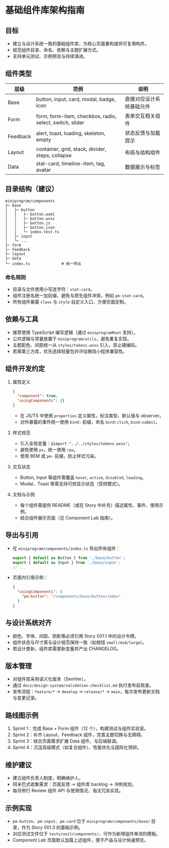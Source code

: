 ﻿# 基础组件库架构指南

## 目标
- 建立与设计系统一致的基础组件库，为核心页面重构提供可复用构件。
- 规范组件目录、命名、依赖与主题扩展方式。
- 支持单元测试、示例预览与持续演进。

## 组件类型
| 层级 | 范例 | 说明 |
|------|------|------|
| Base | button, input, card, modal, badge, icon | 直接对应设计系统基础元件 |
| Form | form, form-item, checkbox, radio, select, switch, slider | 表单交互相关组件 |
| Feedback | alert, toast, loading, skeleton, empty | 状态反馈与加载提示 |
| Layout | container, grid, stack, divider, steps, collapse | 布局与结构组件 |
| Data | stat-card, timeline-item, tag, avatar | 数据展示与标签 |

## 目录结构（建议）
```
miniprogram/components
├─ base
│   ├─ button
│   │   ├─ button.wxml
│   │   ├─ button.wxss
│   │   ├─ button.js
│   │   ├─ button.json
│   │   └─ index.test.ts
│   ├─ input
│   └─ ...
├─ form
├─ feedback
├─ layout
├─ data
└─ index.ts              # 统一导出
```

### 命名规则
- 目录与文件使用小写连字符：`stat-card`。
- 组件注册名统一加前缀，避免与原生组件冲突，例如 `pm-stat-card`。
- 所有组件暴露 `class` 与 `style` 自定义入口，方便页面定制。

## 依赖与工具
- 推荐使用 TypeScript 编写逻辑（通过 `miniprogramRoot` 支持）。
- 公共逻辑与常量放置于 `miniprogram/utils`，避免重复实现。
- 主题配色、间距统一从 `styles/tokens.wxss` 引入，禁止硬编码。
- 若需第三方库，优先选择轻量包并评估微信小程序兼容性。

## 组件开发约定
1. 属性定义
   ```json
   {
     "component": true,
     "usingComponents": {}
   }
   ```
   - 在 JS/TS 中使用 `properties` 定义属性，标注类型、默认值与 observer。
   - 对外暴露的事件统一使用 `bind:` 前缀，命名 `bind:click`, `bind:submit`。

2. 样式规范
   - 引入全局变量：`@import "../../styles/tokens.wxss";`
   - 避免使用 `px`，统一使用 `rpx`。
   - 使用 BEM 或 `pm-` 前缀，防止样式污染。

3. 交互状态
   - Button, Input 等组件需覆盖 `hover`, `active`, `disabled`, `loading`。
   - Modal、Toast 等需支持可控显示状态（受控模式）。

4. 文档与示例
   - 每个组件需提供 README（或在 Story 中补充）描述属性、事件、使用示例。
   - 结合组件展示页面（见 Component Lab 指南）。

## 导出与引用
- 在 `miniprogram/components/index.ts` 导出所有组件：
  ```ts
  export { default as Button } from './base/button';
  export { default as Input } from './base/input';
  // ...
  ```
- 页面内引用示例：
  ```json
  {
    "usingComponents": {
      "pm-button": "/components/base/button/index"
    }
  }
  ```

## 与设计系统对齐
- 颜色、字体、间距、阴影等必须引用 Story 001.1 中的设计令牌。
- 组件状态与尺寸需与设计规范保持一致（如按钮 `small/mid/large`）。
- 若设计更新，组件库需更新变量并产出 CHANGELOG。

## 版本管理
- 对组件库采用语义化版本（SemVer）。
- 通过 `docs/design-system/validation-checklist.md` 执行发布前核查。
- 发布流程：`feature/*` → `develop` → `release/*` → `main`，每次发布更新文档与变更记录。

## 路线图示例
1. Sprint 1：完成 Base + Form 组件（12 个），构建测试与组件实验室。
2. Sprint 2：补齐 Layout、Feedback 组件，完善主题切换与无障碍。
3. Sprint 3：结合页面需求扩展 Data 组件，与后端联调。
4. Sprint 4：沉淀高级模式（如复合组件）、性能优化与国际化预研。

## 维护建议
- 建立组件负责人制度，明确维护人。
- 阿米巴式收集需求：页面反馈 → 组件库 backlog → 冲刺规划。
- 每月例行 Review 组件 API 与使用情况，淘汰冗余实现。

## 示例实现

- `pm-button`、`pm-input`、`pm-card` 位于 `miniprogram/components/base/` 目录，作为 Story 001.3 的基础示例。
- 对应测试文件位于 `tests/unit/components/`，可作为新增组件单测的模板。
- Component Lab 页面默认加载上述组件，便于产品与设计快速预览。
